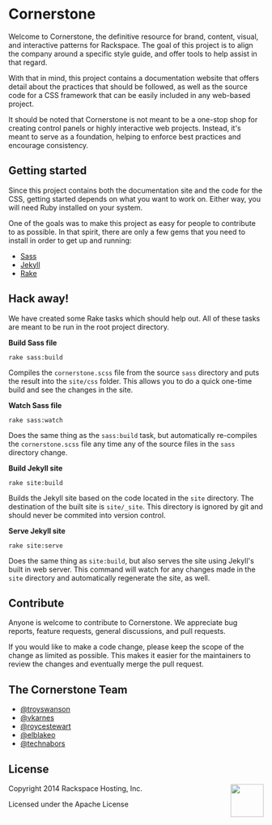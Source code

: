 # Cornerstone

Welcome to Cornerstone, the definitive resource for brand, content, visual, and interactive patterns for Rackspace. The goal of this project is to align the company around a specific style guide, and offer tools to help assist in that regard.

With that in mind, this project contains a documentation website that offers detail about the practices that should be followed, as well as the source code for a CSS framework that can be easily included in any web-based project.

It should be noted that Cornerstone is not meant to be a one-stop shop for creating control panels or highly interactive web projects. Instead, it's meant to serve as a foundation, helping to enforce best practices and encourage consistency.

## Getting started

Since this project contains both the documentation site and the code for the CSS, getting started depends on what you want to work on. Either way, you will need Ruby installed on your system.

One of the goals was to make this project as easy for people to contribute to as possible. In that spirit, there are only a few gems that you need to install in order to get up and running:

* [Sass](http://sass-lang.com/)
* [Jekyll](http://jekyllrb.com/)
* [Rake](http://rake.rubyforge.org/)

## Hack away!

We have created some Rake tasks which should help out. All of these tasks are meant to be run in the root project directory.

**Build Sass file**

```
rake sass:build
```

Compiles the `cornerstone.scss` file from the source `sass` directory and puts the result into the `site/css` folder. This allows you to do a quick one-time build and see the changes in the site.

**Watch Sass file**

```
rake sass:watch
```

Does the same thing as the `sass:build` task, but automatically re-compiles the `cornerstone.scss` file any time any of the source files in the `sass` directory change.

**Build Jekyll site**

```
rake site:build
```

Builds the Jekyll site based on the code located in the `site` directory. The destination of the built site is `site/_site`. This directory is ignored by git and should never be commited into version control.

**Serve Jekyll site**

```
rake site:serve
```

Does the same thing as `site:build`, but also serves the site using Jekyll's built in web server. This command will watch for any changes made in the `site` directory and automatically regenerate the site, as well.

## Contribute

Anyone is welcome to contribute to Cornerstone. We appreciate bug reports, feature requests, general discussions, and pull requests.

If you would like to make a code change, please keep the scope of the change as limited as possible. This makes it easier for the maintainers to review the changes and eventually merge the pull request.

## The Cornerstone Team

* [@troyswanson](https://github.com/troyswanson)
* [@vkarnes](https://github.com/vkarnes)
* [@roycestewart](https://github.com/roycestewart)
* [@elblakeo](https://github.com/elblakeo)
* [@technabors](https://github.com/technabors)

## License

<img src="http://632963c32a968e946ade-6a1f0be81bdf28a63f5fcf21842b6ecd.r29.cf1.rackcdn.com/arch-birdy.svg" height="65" align="right">

Copyright 2014 Rackspace Hosting, Inc.

Licensed under the Apache License
